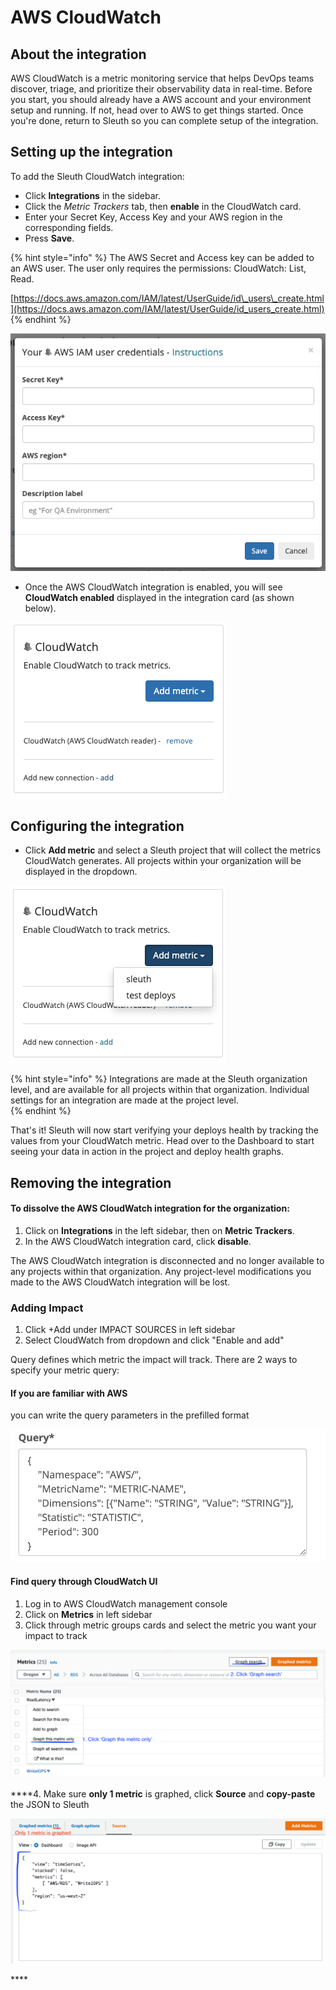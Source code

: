 # AWS CloudWatch

## About the integration

AWS CloudWatch is a metric monitoring service that helps DevOps teams discover, triage, and prioritize their observability data in real-time. Before you start, you should already have a AWS account and your environment setup and running. If not, head over to AWS to get things started. Once you're done, return to Sleuth so you can complete setup of the integration. 

## Setting up the integration

To add the Sleuth CloudWatch integration:

* Click **Integrations** in the sidebar.
* Click the _Metric Trackers_ tab, then **enable** in the CloudWatch card.
* Enter your Secret Key, Access Key and your AWS region in the corresponding fields. 
* Press **Save**. 

{% hint style="info" %}
The AWS Secret and Access key can be added to an AWS user. The user only requires the permissions: CloudWatch: List, Read.

[https://docs.aws.amazon.com/IAM/latest/UserGuide/id\_users\_create.html](https://docs.aws.amazon.com/IAM/latest/UserGuide/id_users_create.html)
{% endhint %}

![](../../../.gitbook/assets/integrations-sleuth-2021-02-23-17-27-02.png)

* Once the AWS CloudWatch integration is enabled, you will see **CloudWatch enabled** displayed in the integration card \(as shown below\). 

![](../../../.gitbook/assets/integrations-sleuth-2021-02-23-17-28-14.png)

## Configuring the integration

* Click **Add metric** and select a Sleuth project that will collect the metrics CloudWatch generates. All projects within your organization will be displayed in the dropdown. 

![](../../../.gitbook/assets/integrations-sleuth-2021-02-23-17-29-35.png)

{% hint style="info" %}
Integrations are made at the Sleuth organization level, and are available for all projects within that organization. Individual settings for an integration are made at the project level.  
{% endhint %}

That's it! Sleuth will now start verifying your deploys health by tracking the values from your CloudWatch metric. Head over to the Dashboard to start seeing your data in action in the project and deploy health graphs.

## Removing the integration

#### To dissolve the AWS **CloudWatch** integration for the organization: 

1. Click on **Integrations** in the left sidebar, then on **Metric Trackers**. 
2. In the AWS CloudWatch integration card, click **disable**.

The AWS CloudWatch integration is disconnected and no longer available to any projects within that organization. Any project-level modifications you made to the AWS CloudWatch integration will be lost.



### Adding Impact

1. Click +Add under IMPACT SOURCES in left sidebar
2. Select CloudWatch from dropdown and click "Enable and add"

Query defines which metric the impact will track. There are 2 ways to specify your metric query:

#### **If you are familiar with AWS**

you can write the query parameters in the prefilled format

![](../../../.gitbook/assets/screenshot-2021-08-10-at-16.51.33.png)

#### **Find query through CloudWatch UI**

1. Log in to AWS CloudWatch management console
2. Click on **Metrics** in left sidebar
3. Click through metric groups cards and select the metric you want your impact to track

![](../../../.gitbook/assets/image%20%285%29%20%281%29.png)

   ****4. Make sure **only 1 metric** is graphed, click **Source** and **copy-paste** the JSON to Sleuth

![](../../../.gitbook/assets/image.png)



\*\*\*\*


